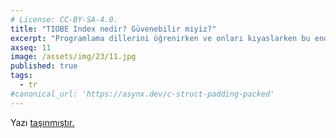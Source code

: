 ```yaml
---
# License: CC-BY-SA-4.0.
title: "TIOBE Index nedir? Güvenebilir miyiz?"
excerpt: "Programlama dillerini öğrenirken ve onları kıyaslarken bu endeks karşımıza çıkmaktadır. Peki nedir? Güvenilir midir?"
axseq: 11
image: /assets/img/23/11.jpg
published: true
tags:
  - tr
#canonical_url: 'https://asynx.dev/c-struct-padding-packed'
---
```


<!-- markdownlint-capture -->
<!-- markdownlint-disable -->
<script type="text/javascript">
    window.location.href = "https://ayazar.dev/blog/23/tiobe-index-nedir-guvenebilir-miyiz.html";
</script>
<!-- markdownlint-restore -->

Yazı [taşınmıştır.](https://ayazar.dev/blog/23/tiobe-index-nedir-guvenebilir-miyiz.html)
